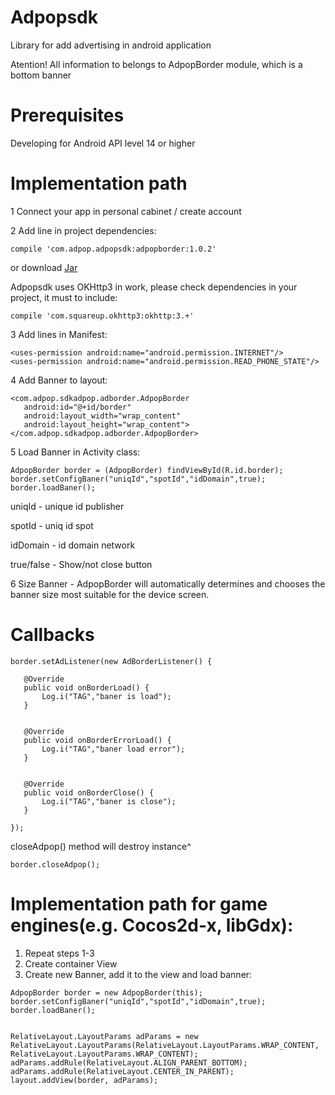 # Adpopsdk
Library for add advertising in android application

Atention! All information to belongs to AdpopBorder module, which is a bottom banner

# Prerequisites
Developing for Android API level 14 or higher

# Implementation path

1 Connect your app in personal cabinet / create account

2 Add line in project dependencies:
```
compile 'com.adpop.adpopsdk:adpopborder:1.0.2'
```
or download [Jar](https://github.com/ColiseumChaoS/Adpopsdk/raw/master/adpopsdk.jar)

Adpopsdk uses OKHttp3 in work, please check dependencies in your project, it must to include: 
```
compile 'com.squareup.okhttp3:okhttp:3.+'
```
3 Add lines in Manifest:
```
<uses-permission android:name="android.permission.INTERNET"/>
<uses-permission android:name="android.permission.READ_PHONE_STATE"/>
```

4 Add Banner to layout:

```
<com.adpop.sdkadpop.adborder.AdpopBorder
   android:id="@+id/border"
   android:layout_width="wrap_content"
   android:layout_height="wrap_content">
</com.adpop.sdkadpop.adborder.AdpopBorder>
```
5 Load Banner in Activity class:
```
AdpopBorder border = (AdpopBorder) findViewById(R.id.border);
border.setConfigBaner("uniqId","spotId","idDomain",true);
border.loadBaner();
```

uniqId - unique id publisher

spotId - uniq id spot

idDomain - id domain network

true/false - Show/not close button

6 Size Banner - AdpopBorder will automatically determines and chooses the banner size most suitable for the device screen.

# Callbacks
```
border.setAdListener(new AdBorderListener() {

   @Override
   public void onBorderLoad() {
       Log.i("TAG","baner is load");
   }


   @Override
   public void onBorderErrorLoad() {
       Log.i("TAG","baner load error");
   }


   @Override
   public void onBorderClose() {
       Log.i("TAG","baner is close");
   }

});

```
closeAdpop() method will destroy instance^

```
border.closeAdpop();
```



# Implementation path for game engines(e.g. Cocos2d-x, libGdx):

1. Repeat steps 1-3
2. Create container View
3. Create new Banner, add it to the view and load banner:

```
AdpopBorder border = new AdpopBorder(this);
border.setConfigBaner("uniqId","spotId","idDomain",true);
border.loadBaner();


RelativeLayout.LayoutParams adParams = new RelativeLayout.LayoutParams(RelativeLayout.LayoutParams.WRAP_CONTENT, RelativeLayout.LayoutParams.WRAP_CONTENT);
adParams.addRule(RelativeLayout.ALIGN_PARENT_BOTTOM);
adParams.addRule(RelativeLayout.CENTER_IN_PARENT);
layout.addView(border, adParams);
```
